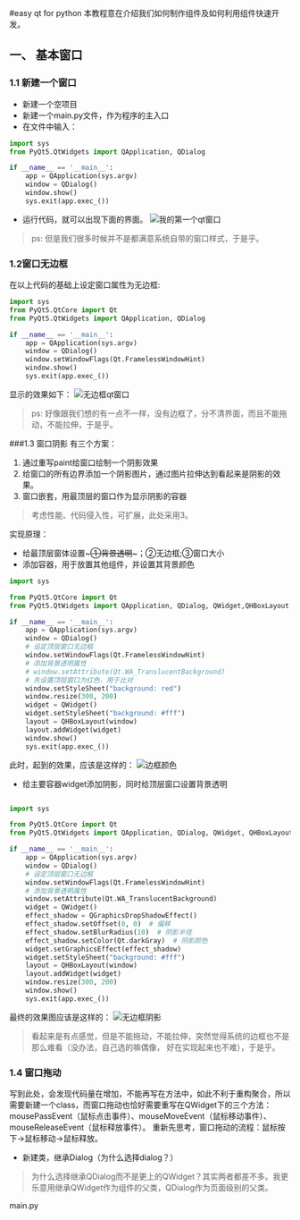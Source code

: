 #easy qt for python
本教程意在介绍我们如何制作组件及如何利用组件快速开发。
## 一、 基本窗口
### 1.1 新建一个窗口
- 新建一个空项目
- 新建一个main.py文件，作为程序的主入口
- 在文件中输入：
```python
import sys
from PyQt5.QtWidgets import QApplication, QDialog

if __name__ == '__main__':
    app = QApplication(sys.argv)
    window = QDialog()
    window.show()
    sys.exit(app.exec_())
```
- 运行代码，就可以出现下面的界面。
![我的第一个qt窗口]()

>ps: 但是我们很多时候并不是都满意系统自带的窗口样式，于是乎。

### 1.2窗口无边框
在以上代码的基础上设定窗口属性为无边框:
```python
import sys
from PyQt5.QtCore import Qt
from PyQt5.QtWidgets import QApplication, QDialog

if __name__ == '__main__':
    app = QApplication(sys.argv)
    window = QDialog()
    window.setWindowFlags(Qt.FramelessWindowHint)
    window.show()
    sys.exit(app.exec_())
```
显示的效果如下：
![无边框qt窗口]()

>ps: 好像跟我们想的有一点不一样，没有边框了，分不清界面，而且不能拖动，不能拉伸，于是乎。

###1.3 窗口阴影
有三个方案：
1. 通过重写paint给窗口绘制一个阴影效果
2. 给窗口的所有边界添加一个阴影图片，通过图片拉伸达到看起来是阴影的效果。
3. 窗口嵌套，用最顶层的窗口作为显示阴影的容器
> 考虑性能、代码侵入性，可扩展，此处采用3。

实现原理：
- 给最顶层窗体设置~~~①背景透明~~~；②无边框;③窗口大小
- 添加容器，用于放置其他组件，并设置其背景颜色
```python
import sys

from PyQt5.QtCore import Qt
from PyQt5.QtWidgets import QApplication, QDialog, QWidget,QHBoxLayout

if __name__ == '__main__':
    app = QApplication(sys.argv)
    window = QDialog()
    # 设定顶层窗口无边框 
    window.setWindowFlags(Qt.FramelessWindowHint)
    # 添加背景透明属性 
    # window.setAttribute(Qt.WA_TranslucentBackground)
    # 先设置顶层窗口为红色，用于比对
    window.setStyleSheet("background: red")
    window.resize(300, 200)
    widget = QWidget()
    widget.setStyleSheet("background: #fff")
    layout = QHBoxLayout(window)
    layout.addWidget(widget)
    window.show()
    sys.exit(app.exec_())
```
此时，起到的效果，应该是这样的：
![边框颜色]()
- 给主要容器widget添加阴影，同时给顶层窗口设置背景透明
```python

import sys

from PyQt5.QtCore import Qt
from PyQt5.QtWidgets import QApplication, QDialog, QWidget, QHBoxLayout, QGraphicsDropShadowEffect

if __name__ == '__main__':
    app = QApplication(sys.argv)
    window = QDialog()
    # 设定顶层窗口无边框
    window.setWindowFlags(Qt.FramelessWindowHint)
    # 添加背景透明属性
    window.setAttribute(Qt.WA_TranslucentBackground)
    widget = QWidget()
    effect_shadow = QGraphicsDropShadowEffect()
    effect_shadow.setOffset(0, 0)  # 偏移
    effect_shadow.setBlurRadius(10)  # 阴影半径
    effect_shadow.setColor(Qt.darkGray)  # 阴影颜色
    widget.setGraphicsEffect(effect_shadow)
    widget.setStyleSheet("background: #fff")
    layout = QHBoxLayout(window)
    layout.addWidget(widget)
    window.resize(300, 200)
    window.show()
    sys.exit(app.exec_())
```
最终的效果图应该是这样的：
![无边框阴影]()
> 看起来是有点感觉，但是不能拖动，不能拉伸，突然觉得系统的边框也不是那么难看（没办法，自己选的嘛偶像， 好在实现起来也不难），于是乎。

### 1.4 窗口拖动
写到此处，会发现代码量在增加，不能再写在方法中，如此不利于重构聚合，所以需要新建一个class，而窗口拖动也恰好需要重写在QWidget下的三个方法：
mousePassEvent（鼠标点击事件）、mouseMoveEvent（鼠标移动事件）、mouseReleaseEvent（鼠标释放事件）。
重新先思考，窗口拖动的流程：鼠标按下->鼠标移动->鼠标释放。
- 新建类，继承Dialog（为什么选择dialog？）
> 为什么选择继承QDialog而不是更上的QWidget？其实两者都差不多。我更乐意用继承QWidget作为组件的父类，QDialog作为页面级别的父类。

main.py
```python

```

